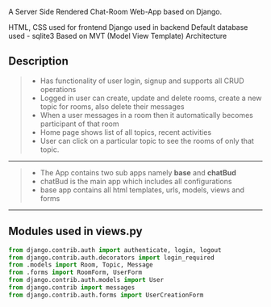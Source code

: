 A Server Side Rendered Chat-Room Web-App based on Django.

HTML, CSS used for frontend
Django used in backend
Default database used - sqlite3
Based on MVT (Model View Template) Architecture

## Description

> - Has functionality of user login, signup and supports all CRUD operations
> - Logged in user can create, update and delete rooms, create a new topic for rooms, also delete their messages
> - When a user messages in a room then it automatically becomes participant of that room
> - Home page shows list of all topics, recent activities
> - User can click on a particular topic to see the rooms of only that topic.

<hr>

> - The App contains two sub apps namely <strong>base</strong> and <strong>chatBud</strong>
> - chatBud is the main app which includes all configurations
> - base app contains all html templates, urls, models, views and forms

<hr>

## Modules used in views.py

```python
from django.contrib.auth import authenticate, login, logout
from django.contrib.auth.decorators import login_required
from .models import Room, Topic, Message
from .forms import RoomForm, UserForm
from django.contrib.auth.models import User
from django.contrib import messages
from django.contrib.auth.forms import UserCreationForm
```
